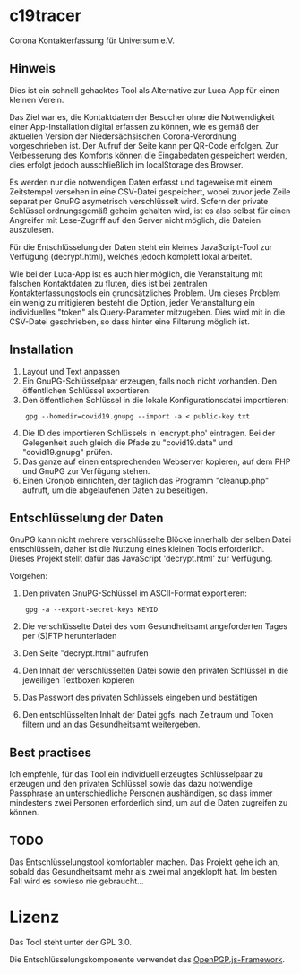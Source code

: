 # c19tracer

Corona Kontakterfassung für Universum e.V.

## Hinweis

Dies ist ein schnell gehacktes Tool als Alternative
zur Luca-App für einen kleinen Verein.

Das Ziel war es, die Kontaktdaten der Besucher ohne die Notwendigkeit
einer App-Installation digital erfassen zu können, wie es gemäß
der aktuellen Version der Niedersächsischen Corona-Verordnung
vorgeschrieben ist. Der Aufruf der Seite kann per QR-Code erfolgen.
Zur Verbesserung des Komforts können die Eingabedaten gespeichert
werden, dies erfolgt jedoch ausschließlich im localStorage des Browser.

Es werden nur die notwendigen Daten erfasst und tageweise mit einem
Zeitstempel versehen in eine CSV-Datei gespeichert, wobei zuvor
jede Zeile separat per GnuPG asymetrisch verschlüsselt wird. Sofern
der private Schlüssel ordnungsgemäß geheim gehalten wird, ist es
also selbst für einen Angreifer mit Lese-Zugriff auf den Server
nicht möglich, die Dateien auszulesen.

Für die Entschlüsselung der Daten steht ein kleines JavaScript-Tool
zur Verfügung (decrypt.html), welches jedoch komplett lokal arbeitet.

Wie bei der Luca-App ist es auch hier möglich, die Veranstaltung
mit falschen Kontaktdaten zu fluten, dies ist bei zentralen
Kontakterfassungstools ein grundsätzliches Problem. Um dieses
Problem ein wenig zu mitigieren besteht die Option, jeder Veranstaltung
ein individuelles "token" als Query-Parameter mitzugeben. Dies wird
mit in die CSV-Datei geschrieben, so dass hinter eine Filterung 
möglich ist.


## Installation

1. Layout und Text anpassen
2. Ein GnuPG-Schlüsselpaar erzeugen, falls noch nicht vorhanden. Den öffentlichen Schlüssel exportieren.
3. Den öffentlichen Schlüssel in die lokale Konfigurationsdatei importieren:

```
	gpg --homedir=covid19.gnupg --import -a < public-key.txt
```

4. Die ID des importieren Schlüssels in 'encrypt.php' eintragen. Bei der Gelegenheit auch gleich die Pfade zu "covid19.data" und "covid19.gnupg" prüfen.
5. Das ganze auf einen entsprechenden Webserver kopieren, auf dem PHP und GnuPG zur Verfügung stehen.
6. Einen Cronjob einrichten, der täglich das Programm "cleanup.php" aufruft, um die abgelaufenen Daten zu beseitigen.

## Entschlüsselung der Daten

GnuPG kann nicht mehrere verschlüsselte Blöcke innerhalb der selben Datei entschlüsseln, daher ist die 
Nutzung eines kleinen Tools erforderlich. Dieses Projekt stellt dafür das JavaScript 'decrypt.html'
zur Verfügung.

Vorgehen:

1. Den privaten GnuPG-Schlüssel im ASCII-Format exportieren:

```
	gpg -a --export-secret-keys KEYID
```

2. Die verschlüsselte Datei des vom Gesundheitsamt angeforderten Tages per (S)FTP herunterladen

3. Den Seite "decrypt.html" aufrufen

4. Den Inhalt der verschlüsselten Datei sowie den privaten Schlüssel in die jeweiligen Textboxen kopieren

5. Das Passwort des privaten Schlüssels eingeben und bestätigen

6. Den entschlüsselten Inhalt der Datei ggfs. nach Zeitraum und Token filtern und an das Gesundheitsamt weitergeben.

## Best practises

Ich empfehle, für das Tool ein individuell erzeugtes Schlüsselpaar zu erzeugen und den 
privaten Schlüssel sowie das dazu notwendige Passphrase an unterschiedliche Personen
aushändigen, so dass immer mindestens zwei Personen erforderlich sind, um auf
die Daten zugreifen zu können.

## TODO

Das Entschlüsselungstool komfortabler machen. Das Projekt gehe ich an, sobald das Gesundheitsamt
mehr als zwei mal angeklopft hat. Im besten Fall wird es sowieso nie gebraucht...

# Lizenz

Das Tool steht unter der GPL 3.0.

Die Entschlüsselungskomponente verwendet das [OpenPGP.js-Framework](https://openpgpjs.org).

